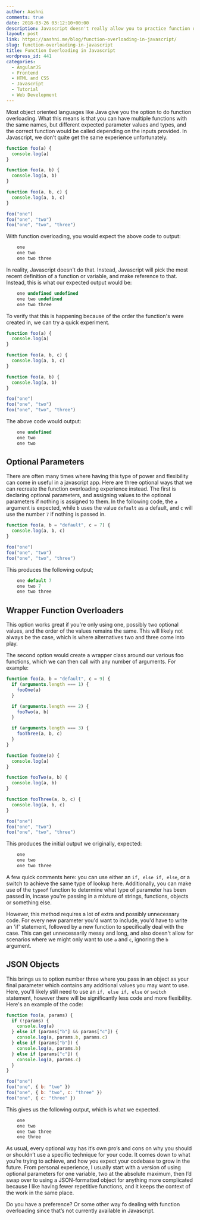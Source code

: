 ```yaml
---
author: Aashni
comments: true
date: 2018-03-26 03:12:10+00:00
description: Javascript doesn't really allow you to practice function overloading. But I wanted to do it, so I figured out a way.
layout: post
link: https://aashni.me/blog/function-overloading-in-javascript/
slug: function-overloading-in-javascript
title: Function Overloading in Javascript
wordpress_id: 441
categories:
  - AngularJS
  - Frontend
  - HTML and CSS
  - Javascript
  - Tutorial
  - Web Development
---
```


Most object oriented languages like Java give you the option to do function overloading. What this means is that you can have multiple functions with the same names, but different expected parameter values and types, and the correct function would be called depending on the inputs provided. In Javascript, we don't quite get the same experience unfortunately.

```javascript
function foo(a) {
  console.log(a)
}

function foo(a, b) {
  console.log(a, b)
}

function foo(a, b, c) {
  console.log(a, b, c)
}

foo("one")
foo("one", "two")
foo("one", "two", "three")
```

With function overloading, you would expect the above code to output:

```javascript
    one
    one two
    one two three
```

In reality, Javascript doesn't do that. Instead, Javascript will pick the most recent definition of a function or variable, and make reference to that. Instead, this is what our expected output would be:

```javascript
    one undefined undefined
    one two undefined
    one two three
```

To verify that this is happening because of the order the function's were created in, we can try a quick experiment.

```javascript
function foo(a) {
  console.log(a)
}

function foo(a, b, c) {
  console.log(a, b, c)
}

function foo(a, b) {
  console.log(a, b)
}

foo("one")
foo("one", "two")
foo("one", "two", "three")
```

The above code would output:

```javascript
    one undefined
    one two
    one two
```

## Optional Parameters

There are often many times where having this type of power and flexibility can come in useful in a javascript app. Here are three optional ways that we can recreate the function overloading experience instead. The first is declaring optional parameters, and assigning values to the optional parameters if nothing is assigned to them. In the following code, the `a` argument is expected, while `b` uses the value `default` as a default, and `c` will use the number `7` if nothing is passed in.

```javascript
function foo(a, b = "default", c = 7) {
  console.log(a, b, c)
}

foo("one")
foo("one", "two")
foo("one", "two", "three")
```

This produces the following output;

```javascript
    one default 7
    one two 7
    one two three
```

## Wrapper Function Overloaders

This option works great if you're only using one, possibly two optional values, and the order of the values remains the same. This will likely not always be the case, which is where alternatives two and three come into play.

The second option would create a wrapper class around our various foo functions, which we can then call with any number of arguments. For example:

```javascript
function foo(a, b = "default", c = 9) {
  if (arguments.length === 1) {
    fooOne(a)
  }

  if (arguments.length === 2) {
    fooTwo(a, b)
  }

  if (arguments.length === 3) {
    fooThree(a, b, c)
  }
}

function fooOne(a) {
  console.log(a)
}

function fooTwo(a, b) {
  console.log(a, b)
}

function fooThree(a, b, c) {
  console.log(a, b, c)
}

foo("one")
foo("one", "two")
foo("one", "two", "three")
```

This produces the initial output we originally, expected:

```javascript
    one
    one two
    one two three
```

A few quick comments here: you can use either an `if, else if, else`, or a switch to achieve the same type of lookup here. Additionally, you can make use of the `typeof` function to determine what type of parameter has been passed in, incase you're passing in a mixture of strings, functions, objects or something else.

However, this method requires a lot of extra and possibly unnecessary code. For every new parameter you'd want to include, you'd have to write an 'if' statement, followed by a new function to specifically deal with the case. This can get unnecessarily messy and long, and also doesn't allow for scenarios where we might only want to use `a` and `c`, ignoring the `b` argument.

## JSON Objects

This brings us to option number three where you pass in an object as your final parameter which contains any additional values you may want to use. Here, you'll likely still need to use an `if, else if, else` or `switch` statement, however there will be significantly less code and more flexibility. Here's an example of the code:

```javascript
function foo(a, params) {
  if (!params) {
    console.log(a)
  } else if (params["b"] && params["c"]) {
    console.log(a, params.b, params.c)
  } else if (params["b"]) {
    console.log(a, params.b)
  } else if (params["c"]) {
    console.log(a, params.c)
  }
}

foo("one")
foo("one", { b: "two" })
foo("one", { b: "two", c: "three" })
foo("one", { c: "three" })
```

This gives us the following output, which is what we expected.

```javascript
    one
    one two
    one two three
    one three
```

As usual, every optional way has it’s own pro’s and cons on why you should or shouldn’t use a specific technique for your code. It comes down to what you’re trying to achieve, and how you expect your codebase to grow in the future. From personal experience, I usually start with a version of using optional parameters for one variable, two at the absolute maximum, then I’d swap over to using a JSON-formatted object for anything more complicated because I like having fewer repetitive functions, and it keeps the context of the work in the same place.

Do you have a preference? Or some other way fo dealing with function overloading since that’s not currently available in Javascript.
